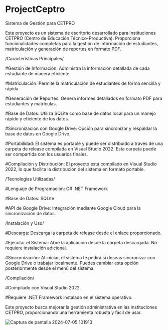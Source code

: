# ProjectCeptro
Sistema de Gestión para CETPRO

Este proyecto es un sistema de escritorio desarrollado para instituciones CETPRO (Centro de Educación Técnico-Productiva). Proporciona funcionalidades completas para la gestión de información de estudiantes, matriculación y generación de reportes en formato PDF.

/Características Principales/

#Gestión de Información: Administra la información detallada de cada estudiante de manera eficiente.

#Matriculación: Permite la matriculación de estudiantes de forma sencilla y rápida.

#Generación de Reportes: Genera informes detallados en formato PDF para estudiantes y matrículas.

#Base de Datos: Utiliza SQLite como base de datos local para un manejo rápido y eficiente de los datos.

#Sincronización con Google Drive: Opción para sincronizar y respaldar la base de datos en Google Drive.

#Portabilidad: El sistema es portable y puede ser distribuido a través de una carpeta de release compilada en Visual Studio 2022. Esta carpeta puede ser compartida con los usuarios finales.

#Compilación y Distribución: El proyecto está compilado en Visual Studio 2022, lo que facilita la distribución del sistema en formato portable.

/Tecnologías Utilizadas/

#Lenguaje de Programación: C# .NET Framework

#Base de Datos: SQLite

#API de Google Drive: Integración mediante Google Cloud para la sincronización de datos.

/Instalación y Uso/

#Descarga: Descarga la carpeta de release desde el enlace proporcionado.

#Ejecutar el Sistema: Abre la aplicación desde la carpeta descargada. No requiere instalación adicional.

#Sincronización: Al iniciar, el sistema te pedirá si deseas sincronizar con Google Drive o trabajar localmente. Puedes cambiar esta opción posteriormente desde el menú del sistema.

/Compilación/

#Compilado con Visual Studio 2022.

#Requiere .NET Framework instalado en el sistema operativo.

Este proyecto busca mejorar la gestión administrativa en las instituciones CETPRO, proporcionando una herramienta robusta y fácil de usar.



![Captura de pantalla 2024-07-05 101913](https://github.com/aldo19586/ProjectCeptro/assets/105121772/d2ec54fc-af0f-411e-808e-a9f27d3c4f7b)
